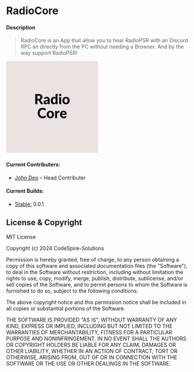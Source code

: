 # RadioCore

#### Description

> RadioCore is an App that allow you to hear RadioPSR with an Discord RPC an directly from the PC without needing a Browser. And by the way support RadioPSR!

<img src= "./assets/images/radiocore.png" alt="your-image-description" width="250" style="border-radius:75;">

#### Current Contributers:

- [John Deo](https://github.com/Kartoffelspalt) – Head Contributer

#### Current Builds:

- [Stable:](https://github.com/CodeSpire-Solutions/RadioCore/releases/tag/0.0.1) 0.0.1

## License & Copyright

MIT License

Copyright (c) 2024 CodeSpire-Solutions

Permission is hereby granted, free of charge, to any person obtaining a copy
of this software and associated documentation files (the "Software"), to deal
in the Software without restriction, including without limitation the rights
to use, copy, modify, merge, publish, distribute, sublicense, and/or sell
copies of the Software, and to permit persons to whom the Software is
furnished to do so, subject to the following conditions:

The above copyright notice and this permission notice shall be included in all
copies or substantial portions of the Software.

THE SOFTWARE IS PROVIDED "AS IS", WITHOUT WARRANTY OF ANY KIND, EXPRESS OR
IMPLIED, INCLUDING BUT NOT LIMITED TO THE WARRANTIES OF MERCHANTABILITY,
FITNESS FOR A PARTICULAR PURPOSE AND NONINFRINGEMENT. IN NO EVENT SHALL THE
AUTHORS OR COPYRIGHT HOLDERS BE LIABLE FOR ANY CLAIM, DAMAGES OR OTHER
LIABILITY, WHETHER IN AN ACTION OF CONTRACT, TORT OR OTHERWISE, ARISING FROM,
OUT OF OR IN CONNECTION WITH THE SOFTWARE OR THE USE OR OTHER DEALINGS IN THE
SOFTWARE.
